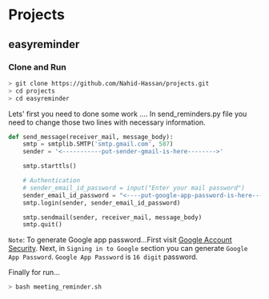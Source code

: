 # Projects

## easyreminder

### Clone and Run

```sh
> git clone https://github.com/Nahid-Hassan/projects.git
> cd projects
> cd easyreminder
```

Lets' first you need to done some work ....
In send_reminders.py file you need to change those two lines with necessary information.

```py
def send_message(receiver_mail, message_body):
    smtp = smtplib.SMTP('smtp.gmail.com', 587)
    sender = '<-----------put-sender-gmail-is-here-------->'

    smtp.starttls()

    # Authentication
    # sender_email_id_password = input("Enter your mail password")
    sender_email_id_password = "<----put-google-app-password-is-here---->"
    smtp.login(sender, sender_email_id_password)

    smtp.sendmail(sender, receiver_mail, message_body)
    smtp.quit()
```

`Note`: To generate Google app password...First visit [Google Account Security](https://myaccount.google.com/security). Next, in `Signing in to Google` section you can generate `Google App Password`. `Google App Password` is `16 digit` password.

Finally for run...

```sh
> bash meeting_reminder.sh
```